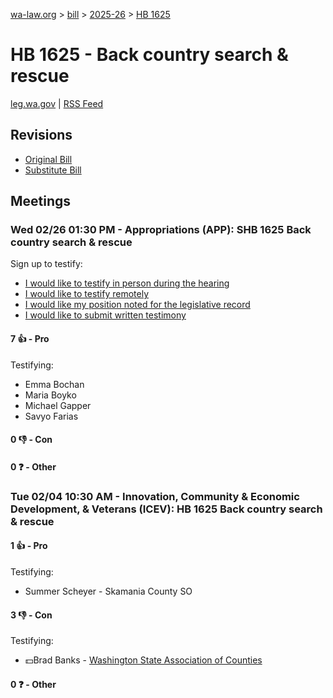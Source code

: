 [wa-law.org](/) > [bill](/bill/) > [2025-26](/bill/2025-26/) > [HB 1625](/bill/2025-26/hb/1625/)

# HB 1625 - Back country search & rescue
[leg.wa.gov](https://app.leg.wa.gov/billsummary?BillNumber=1625&Year=2025&Initiative=false) | [RSS Feed](./rss.xml)

## Revisions
* [Original Bill](1/)
* [Substitute Bill](S/)

## Meetings
### Wed 02/26 01:30 PM - Appropriations (APP): SHB 1625 Back country search & rescue
Sign up to testify:
* [I would like to testify in person during the hearing](https://app.leg.wa.gov/csi/Testifier/Add?chamber=House&mId=32908&aId=164949&caId=26156&tId=1)
* [I would like to testify remotely](https://app.leg.wa.gov/csi/Testifier/Add?chamber=House&mId=32908&aId=164949&caId=26156&tId=2)
* [I would like my position noted for the legislative record](https://app.leg.wa.gov/csi/Testifier/Add?chamber=House&mId=32908&aId=164949&caId=26156&tId=3)
* [I would like to submit written testimony](https://app.leg.wa.gov/csi/Testifier/Add?chamber=House&mId=32908&aId=164949&caId=26156&tId=4)

#### 7 👍 - Pro
Testifying:
* Emma Bochan
* Maria Boyko
* Michael Gapper
* Savyo Farias

#### 0 👎 - Con

#### 0 ❓ - Other

### Tue 02/04 10:30 AM - Innovation, Community & Economic Development, & Veterans (ICEV): HB 1625 Back country search & rescue
#### 1 👍 - Pro
Testifying:
* Summer Scheyer - Skamania County SO

#### 3 👎 - Con
Testifying:
* 💵Brad Banks - [Washington State Association of Counties](/org/washington_state_association_of_counties/)

#### 0 ❓ - Other
